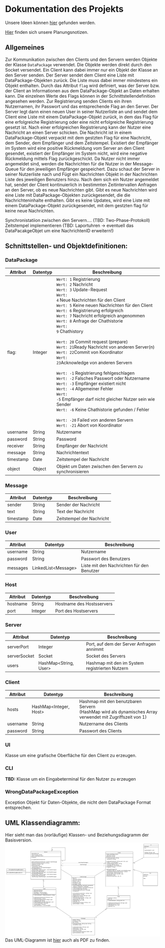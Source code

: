 # Dokumentation des Projekts
Unsere Ideen können [hier](https://github.com/NerdyStuff/VerteilteSysteme/new/master/Documentation/Ideas) gefunden werden.

[Hier](https://github.com/NerdyStuff/VerteilteSysteme/tree/master/Documentation/Planning) finden sich unsere Planungsnotizen.

## Allgemeines
Zur Kommunikation zwischen den Clients und den Servern werden Objekte der Klasse <code>DataPackage</code> verwendet.
Die Objekte werden direkt durch den Socket versendet.
Ein Client kann dabei immer nur ein Objekt der Klasse an den Server senden. Der Server sendet dem Client eine Liste mit DataPackage-Objekten zurück. Die Liste muss dabei immer mindestens ein Objekt enthalten. Durch das Attribut <code>flag</code> wird definiert, was der Server bzw. der Client an Informationen aus dem DataPackage-Objekt an Daten erhalten kann. Die einzelnen Werte des Flags können in der Schnittstellendefinition angesehen werden.
Zur Registrierung senden Clients ein ihren Nutzernamen, ihr Passwort und das entsprechende Flag an den Server. Der Server legt dann einen neuen User in seiner Nutzerliste an und sendet dem Client eine Liste mit einem DataPackage-Objekt zurück, in dem das Flag für eine erfolgreiche Registrierung oder eine nicht erfolgreiche Registrierung gesetzt ist. Nach einer erfolgreichen Registrierung kann der Nutzer eine Nachricht an einen Server schicken. Die Nachricht ist in einem DataPackage-Objekt verpackt mit dem gestzten Flag für eine Nachricht, dem Sender, dem Empfänger und dem Zeitstempel. Existiert der Empfänger im System wird eine positive Rückmeldung vom Server an den Client gesendet, existiert der Empfänger im System nicht, wird eine negative Rückmeldung mittels Flag zurückgeschickt.
Da Nutzer nicht immer angemeldet sind, werden die Nachrichten für die Nutzer in der Message-Queue für den jeweiligen Empfänger gespeichert. Dazu schaut der Server in seiner Nutzerliste nach und Fügt ein Nachrichten Objekt in der Nachrichten Liste des jeweiligen Benutzers hinzu.
Nach dem sich ein Nutzer angemeldet hat, sendet der Client kontinuierlich in bestimmten Zeitintervallen Anfragen an den Server, ob es neue Nachrichten gibt. Gibt es neue Nachrichten wird eine Liste mit DataPackage-Objekten zurückgesendet, die die Nachrichteninhalte enthalten. Gibt es keine Updates, wird eine Liste mit einem DataPackage-Objekt zurückgesendet, mit dem gestzten flag für keine neue Nachrichten.

Synchronistatiion zwischen den Servern.... (TBD: Two-Phase-Protokoll)
Zeitstempel implementieren (TBD: Laportuhren -> eventuell das DataPacakgeObjet um eine NachrichtenID erweitern!)

## Schnittstellen- und Objektdefinitionen:

### DataPackage
| Attribut | Datentyp | Beschreibung |
| -------- | -------- | ------------ |
| flag:    | Integer  | <code>Wert: 1</code> Registrierung <br> <code>Wert: 2</code> Nachricht <br> <code>Wert: 3</code> Update-Request <br> <code>Wert: 4</code> Neue Nachrichten für den Client <br> <code>Wert: 5</code> Keine neuen Nachrichten für den Client <br> <code>Wert: 6</code> Registrierung erfolgreich <br> <code>Wert: 7</code> Nachricht erfolgreich angenommen <br> <code>Wert: 8</code> Anfrage der Chathistorie <br> <code>Wert: 9</code> Chathistory <br><br><code>Wert: 20</code> Commit request (prepare)<br><code>Wert: 21</code>Ready Nachricht von anderen Server(n)<br><code>Wert: 22</code>Commit von Koordinator<br><code>Wert: 23</code>Acknowledge von anderen Servern<br><br> <code>Wert: -1</code> Registrierung fehlgeschlagen <br> <code>Wert: -2</code> Falsches Passwort oder Nutzername <br> <code>Wert: -3</code> Empfänger existiert nicht <br> <code>Wert: -4</code> Allgemeiner Fehler <br> <code>Wert: -5</code> Empfänger darf nicht gleicher Nutzer sein wie Sender <br> <code>Wert: -6</code> Keine Chathistorie gefunden / Fehler<br><br><code>Wert: -20</code> Failed von anderen Servern<br><code>Wert: -21</code> Abort von Koordinator|
| username | String | Nutzername |
| password | String | Password |
| receiver | String | Empfänger der Nachricht |
| message  | String | Nachrichtentext |
| timestamp| Date   | Zeitstempel der Nachricht|
| object   | Object | Objekt um Daten zwischen den Servern zu synchronisieren |

### Message
| Attribut  | Datentyp | Beschreibung |
| --------- | -------- | ------------ |
| sender    | String   | Sender der Nachricht |
| text      | String   | Text der Nachricht |
| timestamp | Date     | Zeitstempel der Nachricht |

### User
| Attribut | Datentyp | Beschreibung |
| -------- | -------- | ------------ |
| username | String   | Nutzername |
| password | String   | Passwort des Benutzers |
| messages | LinkedList\<Message\> | Liste mit den Nachrichten für den Benutzer |

### Host
| Attribut | Datentyp | Beschreibung |
| -------- | -------- | ------------ |
| hostname | String   | Hostname des Hostsservers |
| port     | Integer  | Port des Hostservers |
  
### Server
| Attribut | Datentyp | Beschreibung |
| -------- | -------- | ------------ |
| serverPort | Integer | Port, auf dem der Server Anfragen annimmt |
| serverSocket | Socket | Socket des Servers |
| users    | HashMap\<String, User\> | Hashmap mit den im System registrierten Nutzern |

### Client
| Attribut | Datentyp | Beschreibung |
| -------- | -------- | ------------ |
| hosts    | HashMap\<Integer, Host\> | Hashmap mit den benutzbaren Servern <br> \(HashMap wird als dynamisches Array verwendet mit Zugriffszeit von 1\) |
| username | String   | Nutzername des Clients |
| password | String   | Passwort des Clients |

### UI
Klasse um eine grafische Oberfläche für den Client zu erzeugen.

### CLI
**TBD:** Klasse um ein Eingabeterminal für den Nutzer zu erzeugen

### WrongDataPackageException
Exception Objekt für Daten-Objekte, die nicht dem DataPackage Format entsprechen.

## UML Klassendiagramm:
Hier sieht man das (vorläufige) Klassen- und Beziehungsdiagramm der Basisversion.
<br>
![UML-Klassendiagramm](https://github.com/NerdyStuff/VerteilteSysteme/blob/master/Documentation/Files/uml_diagramm.png)
Das UML-Diagramm ist [hier](https://github.com/NerdyStuff/VerteilteSysteme/blob/master/Documentation/Files/uml_diagramm.pdf) auch als PDF zu finden.
